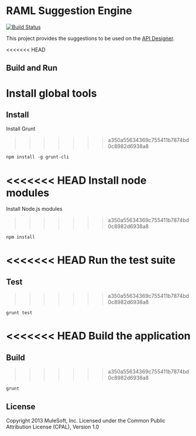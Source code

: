 # RAML Suggestion Engine

[![Build Status](https://travis-ci.org/mulesoft/raml-grammar.png)](https://travis-ci.org/mulesoft/raml-grammar)

This project provides the suggestions to be used on the [API Designer](https://github.com/mulesoft/api-designer).

<<<<<<< HEAD
## Build and Run

Install global tools
=======
## Install

Install Grunt

>>>>>>> a350a55634369c755411b7874bd0c8982d6938a8
```
npm install -g grunt-cli
```

<<<<<<< HEAD
Install node modules
=======
Install Node.js modules

>>>>>>> a350a55634369c755411b7874bd0c8982d6938a8
```
npm install
```

<<<<<<< HEAD
Run the test suite
=======
## Test

>>>>>>> a350a55634369c755411b7874bd0c8982d6938a8
```
grunt test
```

<<<<<<< HEAD
Build the application
=======
## Build

>>>>>>> a350a55634369c755411b7874bd0c8982d6938a8
```
grunt
```

## License

Copyright 2013 MuleSoft, Inc. Licensed under the Common Public Attribution License (CPAL), Version 1.0

